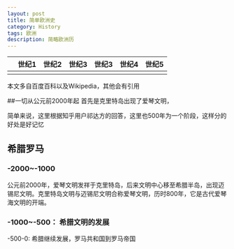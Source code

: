 ```yaml
---
layout: post
title: 简单欧洲史
category: History
tags: 欧洲
description: 简略欧洲历
---
```



|   | 世纪1 | 世纪2 | 世纪3 | 世纪3 | 世纪4 | 世纪5 |
| --- | ----- | ----- | ----- | ----- | ----- | ----- |
|     |       |       |       |       |       |       |

本文多自百度百科以及Wikipedia，其他会有引用

##一切从公元前2000年起
首先是克里特岛出现了爱琴文明，





简单来说，这里根据知乎用户祁达方的回答，这里也500年为一个阶段，这样分的好处是好记忆

## 希腊罗马
### -2000~-1000
公元前2000年，爱琴文明发祥于克里特岛，后来文明中心移至希腊半岛，出现迈锡尼文明。克里特岛文明与迈锡尼文明合称爱琴文明，历时800年，它是古代爱琴海文明的开端。
### -1000~-500： 希腊文明的发展


-500-0: 希腊继续发展，罗马共和国到罗马帝国
